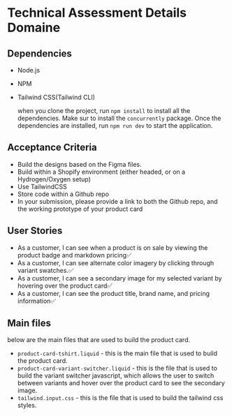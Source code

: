 # Technical Assessment Details Domaine

## Dependencies

- Node.js
- NPM
- Tailwind CSS(Tailwind CLI)

  when you clone the project, run `npm install` to install all the dependencies. Make sur to install the `concurrently` package. Once the dependencies are installed, run `npm run dev` to start the application.

## Acceptance Criteria

- Build the designs based on the Figma files.
- Build within a Shopify environment (either headed, or on a Hydrogen/Oxygen setup)
- Use TailwindCSS
- Store code within a Github repo
- In your submission, please provide a link to both the Github repo, and the working prototype of your product card

## User Stories

- As a customer, I can see when a product is on sale by viewing the product badge and markdown pricing✅
- As a customer, I can see alternate color imagery by clicking through variant swatches.✅
- As a customer, I can see a secondary image for my selected variant by hovering over the product card✅
- As a customer, I can see the product title, brand name, and pricing information✅

## Main files

below are the main files that are used to build the product card.

- `product-card-tshirt.liquid` - this is the main file that is used to build the product card.
- `product-card-variant-switcher.liquid` - this is the file that is used to build the variant switcher javascript, which allows the user to switch between variants and hover over the product card to see the secondary image.
- `tailwind.input.css` - this is the file that is used to build the tailwind css styles.
